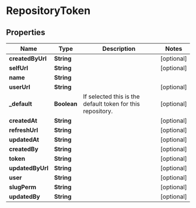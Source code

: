 
# RepositoryToken

## Properties
Name | Type | Description | Notes
------------ | ------------- | ------------- | -------------
**createdByUrl** | **String** |  |  [optional]
**selfUrl** | **String** |  |  [optional]
**name** | **String** |  | 
**userUrl** | **String** |  |  [optional]
**_default** | **Boolean** | If selected this is the default token for this repository. |  [optional]
**createdAt** | **String** |  |  [optional]
**refreshUrl** | **String** |  |  [optional]
**updatedAt** | **String** |  |  [optional]
**createdBy** | **String** |  |  [optional]
**token** | **String** |  |  [optional]
**updatedByUrl** | **String** |  |  [optional]
**user** | **String** |  |  [optional]
**slugPerm** | **String** |  |  [optional]
**updatedBy** | **String** |  |  [optional]



